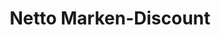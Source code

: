 ---
title: "Netto Marken-Discount"
url: /bad-duerkheim/netto-marken-discount-im-rustengut/
shop: Supermarkt
---